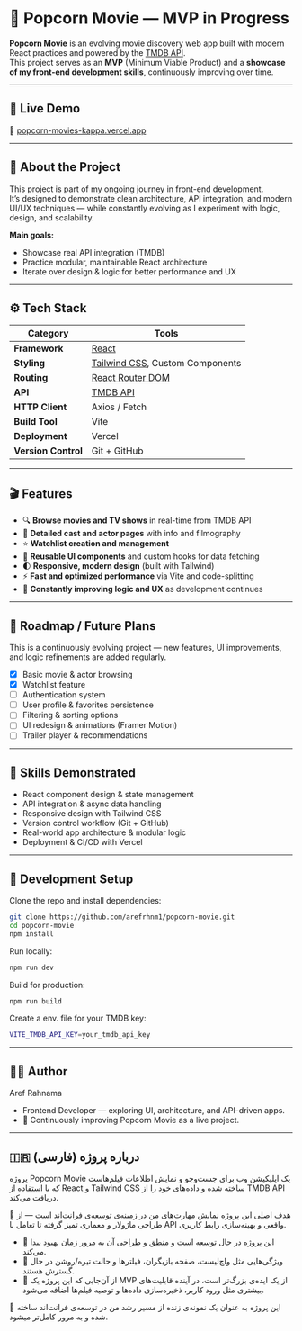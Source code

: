 # 🍿 Popcorn Movie — MVP in Progress

**Popcorn Movie** is an evolving movie discovery web app built with modern React practices and powered by the [TMDB API](https://www.themoviedb.org/documentation/api).  
This project serves as an **MVP** (Minimum Viable Product) and a **showcase of my front-end development skills**, continuously improving over time.

---

## 🚀 Live Demo
🔗 [popcorn-movies-kappa.vercel.app](https://popcorn-movies-kappa.vercel.app/)

---

## 🧠 About the Project
This project is part of my ongoing journey in front-end development.  
It’s designed to demonstrate clean architecture, API integration, and modern UI/UX techniques — while constantly evolving as I experiment with logic, design, and scalability.

**Main goals:**
- Showcase real API integration (TMDB)
- Practice modular, maintainable React architecture
- Iterate over design & logic for better performance and UX

---

## ⚙️ Tech Stack

| Category | Tools |
|-----------|--------|
| **Framework** | [React](https://reactjs.org/) |
| **Styling** | [Tailwind CSS](https://tailwindcss.com/), Custom Components |
| **Routing** | [React Router DOM](https://reactrouter.com/) |
| **API** | [TMDB API](https://developer.themoviedb.org/docs) |
| **HTTP Client** | Axios / Fetch |
| **Build Tool** | Vite |
| **Deployment** | Vercel |
| **Version Control** | Git + GitHub |

---

## 🎬 Features
- 🔍 **Browse movies and TV shows** in real-time from TMDB API  
- 🧠 **Detailed cast and actor pages** with info and filmography  
- ⭐ **Watchlist creation and management**  
- 🧩 **Reusable UI components** and custom hooks for data fetching  
- 🌓 **Responsive, modern design** (built with Tailwind)  
- ⚡ **Fast and optimized performance** via Vite and code-splitting  
- 🔄 **Constantly improving logic and UX** as development continues  

---

## 📅 Roadmap / Future Plans
This is a continuously evolving project — new features, UI improvements, and logic refinements are added regularly.

- [x] Basic movie & actor browsing  
- [x] Watchlist feature  
- [ ] Authentication system  
- [ ] User profile & favorites persistence  
- [ ] Filtering & sorting options  
- [ ] UI redesign & animations (Framer Motion)  
- [ ] Trailer player & recommendations  

---

## 🧰 Skills Demonstrated
- React component design & state management  
- API integration & async data handling  
- Responsive design with Tailwind CSS  
- Version control workflow (Git + GitHub)  
- Real-world app architecture & modular logic  
- Deployment & CI/CD with Vercel  

---

## 🧪 Development Setup

Clone the repo and install dependencies:

```bash
git clone https://github.com/arefrhnm1/popcorn-movie.git
cd popcorn-movie
npm install
```
Run locally:

```bash
npm run dev
```
Build for production:
```bash
npm run build
```
Create a env. file for your TMDB key:
```bash
VITE_TMDB_API_KEY=your_tmdb_api_key
```

---

## 🧑‍💻 Author
Aref Rahnama
- Frontend Developer — exploring UI, architecture, and API-driven apps.
- 📍 Continuously improving Popcorn Movie as a live project.


 ---

 ## 🇮🇷 درباره پروژه (فارسی)

پروژه Popcorn Movie یک اپلیکیشن وب برای جست‌وجو و نمایش اطلاعات فیلم‌هاست که با استفاده از React و Tailwind CSS ساخته شده و داده‌های خود را از TMDB API دریافت می‌کند.

🎯 هدف اصلی این پروژه نمایش مهارت‌های من در زمینه‌ی توسعه‌ی فرانت‌اند است — از طراحی ماژولار و معماری تمیز گرفته تا تعامل با API واقعی و بهینه‌سازی رابط کاربری.

- 🔹 این پروژه در حال توسعه است و منطق و طراحی آن به مرور زمان بهبود پیدا می‌کند.
- 🔹 ویژگی‌هایی مثل واچ‌لیست، صفحه بازیگران، فیلترها و حالت تیره/روشن در حال گسترش هستند.
- 🔹 از آن‌جایی که این پروژه یک MVP از یک ایده‌ی بزرگ‌تر است، در آینده قابلیت‌های بیشتری مثل ورود کاربر، ذخیره‌سازی داده‌ها و توصیه فیلم‌ها اضافه می‌شود.

🧩 این پروژه به عنوان یک نمونه‌ی زنده از مسیر رشد من در توسعه‌ی فرانت‌اند ساخته شده و به مرور کامل‌تر میشود.
